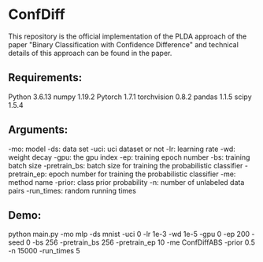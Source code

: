 # ConfDiff

This repository is the official implementation of the PLDA approach of the paper "Binary Classification with Confidence Difference" and technical details of this approach can be found in the paper.


## Requirements:
Python 3.6.13
numpy 1.19.2
Pytorch 1.7.1
torchvision 0.8.2
pandas 1.1.5
scipy 1.5.4


## Arguments:
-mo: model
-ds: data set
-uci: uci dataset or not
-lr: learning rate
-wd: weight decay
-gpu: the gpu index
-ep: training epoch number
-bs: training batch size
-pretrain_bs: batch size for training the probabilistic classifier
-pretrain_ep: epoch number for training the probabilistic classifier
-me: method name
-prior: class prior probability
-n: number of unlabeled data pairs
-run_times: random running times


## Demo:
python main.py -mo mlp -ds mnist -uci 0 -lr 1e-3 -wd 1e-5 -gpu 0 -ep 200 -seed 0 -bs 256 -pretrain_bs 256 -pretrain_ep 10 -me ConfDiffABS -prior 0.5 -n 15000 -run_times 5